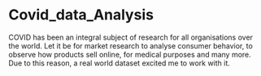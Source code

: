 # Covid_data_Analysis
COVID has been an integral subject of research for all organisations over the world. 
Let it be for market research to analyse consumer behavior, to observe how products sell online, for medical purposes and many more. 
Due to this reason, a real world dataset excited me to work with it. 
